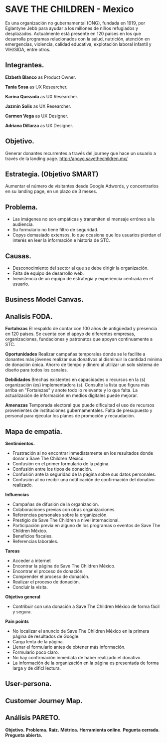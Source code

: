 # SAVE THE CHILDREN - Mexico

Es una organización no gubernamental (ONG), fundada en 1919, por Eglantyne Jebb para ayudar a los millones de niños refugiados y desplazados. Actualmente está presente en 120 países en los que desarrolla programas relacionados con la salud, nutrición, atención en emergencias, violencia, calidad educativa, explotación laboral infantil y VIH/SIDA, entre otros.

## Integrantes.

**Elzbeth Blanco** as Product Owner.

**Tania Sosa** as UX Researcher.

**Karina Quezada** as UX Researcher.

**Jazmin Solis** as UX Researcher.

**Carmen Vega** as UX Designer.

**Adriana Dillarza** as UX Designer.

## Objetivo.

Generar donantes recurrentes a través del journey que hace un usuario a través de la landing page.
http://apoyo.savethechildren.mx/

## Estrategia. (Objetivo SMART)

Aumentar el número de visitantes desde Google Adwords, y concentrarlos en su landing page, en un plazo de 3 meses.

## Problema.

* Las imágenes no son empáticas y transmiten el mensaje erróneo a la audiencia.
* Su formulario no tiene filtro de seguridad.
* Copys demasiado extensos, lo que ocasiona que los usuarios pierdan el interés en leer la información e historia de STC.

## Causas.

* Desconocimiento del sector al que se debe dirigir la organización.
* Falta de equipo de desarrollo web.
* Inexistencia de un equipo de estrategia y experiencia centrada en el usuario.

## Business Model Canvas.


## Analisis FODA.

**Fortalezas**
El respaldo de contar con 100 años de antigüedad y presencia en 120 paises. Se cuenta con el apoyo de diferentes empresas, organizaciones, fundaciones y patronatos que apoyan continuamente a STC.

**Oportunidades**
Realizar campañas temporales donde se le facilite a donantes más jóvenes realizar sus donativos al disminuir la cantidad mínima de donación única. Ahorro de tiempo y dinero al utilizar un solo sistema de diseño para todos los canales.

**Debilidades**
Brechas existentes en capacidades o recursos en la (s) organización (es) implementadora (s). Consulte la lista que figura más arriba en "Fortalezas" y anote todo lo relevante y lo que falta. La actualización de información en medios digitales puede mejorar.

**Amenazas**
Temporada electoral que puede dificultad el uso de recursos provenientes de instituciones gubernamentales. Falta de presupuesto y personal para ejecutar los planes de promoción y recaudación.

## Mapa de empatía.

**Sentimientos.**
* Frustración al no encontrar inmediatamente en los resultados donde donar a Save The Children México.
* Confusión en el primer formulario de la página.
* Confusión entre los tipos de donación.
* Confusión ante la seguridad de la página sobre sus datos personales.
* Confusión al no recibir una notificación de confirmación del donativo realizado.

**Influencias**
* Campañas de difusión de la organización.
* Colaboraciones previas con otras organizaciones.
* Referencias personales sobre la organización.
* Prestigio de Save The Children a  nivel internacional.
* Participación previa en alguno de los programas o eventos de Save The Children México.
* Beneficios fiscales.
* Referencias laborales.

**Tareas**
* Acceder a internet
* Encontrar la página de Save The Children México.
* Encontrar el proceso de donación.
* Comprender el proceso de donación.
* Realizar el proceso de donación.
* Concluir la visita.

**Objetivo general**
* Contribuir con una donación a Save The Children México de forma fácil y segura.

**Pain points**
* No localizar el anuncio de Save The Children México en la primera página de resultados de Google.
* Carga lenta de la página.
* Llenar el formulario antes de obtener más información.
* Formulario poco claro.
* No hay confirmación inmediata de haber realizado el donativo.
* La información de la organización en la página es presentada de forma larga y de dificl lectura.

## User-persona.

## Customer Journey Map.

## Análisis PARETO.

**Objetivo.**
**Problema.**
**Raíz.**
**Métrica.**
**Herramienta online.**
**Pegunta cerrada.**
**Pregunta abierta.**





